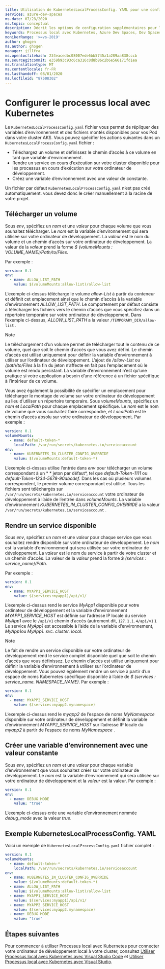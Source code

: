 ```yaml
---
title: Utilisation de KubernetesLocalProcessConfig. YAML pour une configuration supplémentaire avec pour le processus local avec Kubernetes
services: azure-dev-spaces
ms.date: 07/28/2020
ms.topic: conceptual
description: Décrit les options de configuration supplémentaires pour le processus local avec Kubernetes à l’aide de KubernetesLocalProcessConfig. YAML
keywords: Processus local avec Kubernetes, Azure Dev Spaces, Dev Spaces, Docker, Kubernetes, Azure, AKS, Azure Kubernetes Service, conteneurs
monikerRange: '>=vs-2019'
author: ghogen
ms.author: ghogen
manager: jillfra
ms.openlocfilehash: 234eacedbc08007ede6bb5745a1a289aa838cccb
ms.sourcegitcommit: e359b93c93c6ca316c0d8b86c2b6e566171fd1ea
ms.translationtype: MT
ms.contentlocale: fr-FR
ms.lasthandoff: 08/01/2020
ms.locfileid: "87508302"
---
```

# <a name="configure-local-process-with-kubernetes"></a>Configurer le processus local avec Kubernetes

Le `KubernetesLocalProcessConfig.yaml` fichier vous permet de répliquer des variables d’environnement et des fichiers montés disponibles pour vos Pod dans votre cluster AKS. Vous pouvez spécifier les actions suivantes dans un `KubernetesLocalProcessConfig.yaml` fichier :

* Téléchargez un volume et définissez le chemin d’accès à ce volume en tant que variable d’environnement.
* Rendre un service en cours d’exécution sur votre cluster disponible pour les processus en cours d’exécution sur votre ordinateur de développement.
* Créez une variable d’environnement avec une valeur de constante.

Un fichier par défaut `KubernetesLocalProcessConfig.yaml` n’est pas créé automatiquement. vous devez donc le créer manuellement à la racine de votre projet.

## <a name="download-a-volume"></a>Télécharger un volume

Sous *env*, spécifiez un *nom* et une *valeur* pour chaque volume que vous souhaitez télécharger. Le *nom* est la variable d’environnement qui sera utilisée sur votre ordinateur de développement. La *valeur* est le nom du volume et un chemin d’accès sur votre ordinateur de développement. La valeur de la *valeur* prend la forme *$ (volumeMounts : VOLUME_NAME)/Path/to/Files*.

Par exemple :

```yaml
version: 0.1
env:
  - name: ALLOW_LIST_PATH
    value: $(volumeMounts:allow-list)/allow-list
```

L’exemple ci-dessus télécharge le volume *allow-List* à partir du conteneur et définit cet emplacement ainsi que le chemin d’accès à la variable d’environnement *ALLOW_LIST_PATH*. Le comportement par défaut consiste à télécharger les fichiers vers le chemin d’accès que vous spécifiez dans un répertoire temporaire sur votre ordinateur de développement. Dans l’exemple ci-dessus, *ALLOW_LIST_PATH* a la valeur `/TEMPORARY_DIR/allow-list` . 

> [!NOTE]
> Le téléchargement d’un volume permet de télécharger tout le contenu de ce volume, quel que soit le chemin d’accès que vous avez défini. Le chemin d’accès est utilisé uniquement pour définir la variable d’environnement à utiliser sur l’ordinateur de développement. L’ajout de */allow-List* ou */path/to/Files* à la fin du jeton n’affecte en fait pas l’emplacement où le volume est rendu persistant. La variable d’environnement n’est qu’une pratique si votre application a besoin d’une référence à un fichier spécifique à l’intérieur de ce volume.

Vous avez également la possibilité de spécifier un emplacement pour télécharger le montage de volume sur votre ordinateur de développement au lieu d’utiliser un répertoire temporaire. Sous *volumeMounts*, spécifiez un *nom* et *LocalPath* pour chaque emplacement spécifique. Le *nom* est le nom de volume que vous souhaitez faire correspondre, et *LocalPath* est le chemin d’accès absolu sur votre ordinateur de développement. Par exemple :

```yaml
version: 0.1
volumeMounts:
  - name: default-token-*
    localPath: /var/run/secrets/kubernetes.io/serviceaccount
env:
  - name: KUBERNETES_IN_CLUSTER_CONFIG_OVERRIDE
    value: $(volumeMounts:default-token-*)
```

L’exemple ci-dessus utilise l’entrée dans *env* pour télécharger un volume correspondant à un * \* jeton par défaut*, tel que *default-Token-1111* ou *default-Token-1234-5678-90abcdef*. Dans les cas où plusieurs volumes correspondent, le premier volume correspondant est utilisé. Tous les fichiers sont téléchargés sur `/var/run/secrets/kubernetes.io/serviceaccount` votre ordinateur de développement à l’aide de l’entrée dans *volumeMounts*. La variable d’environnement *KUBERNETES_IN_CLUSTER_CONFIG_OVERRIDE* a la valeur `/var/run/secrets/kubernetes.io/serviceaccount` .

## <a name="make-a-service-available"></a>Rendre un service disponible

Sous *env*, spécifiez un *nom* et une *valeur* pour chaque service que vous souhaitez rendre disponible sur votre ordinateur de développement. Le *nom* est la variable d’environnement qui sera utilisée sur votre ordinateur de développement. La *valeur* est le nom du service à partir de votre cluster et un chemin d’accès. La valeur de la *valeur* prend la forme *$ (services : service_name)/Path*.

Par exemple :

```yaml
version: 0.1
env:
  - name: MYAPP1_SERVICE_HOST
    value: $(services:myapp1)/api/v1/
```

L’exemple ci-dessus rend le service *MyApp1* disponible pour votre ordinateur de développement et la variable d’environnement *MYAPP1_SERVICE_HOST* est définie sur l’adresse IP locale du service *MyApp1* avec le `/api/v1` chemin d’accès (autrement dit, `127.1.1.4/api/v1` ). Le service *MyApp1* est accessible à l’aide de la variable d’environnement, *MyApp1*ou *MyApp1. svc. cluster. local*.

> [!NOTE]
> Le fait de rendre un service disponible sur votre ordinateur de développement rend le service complet disponible quel que soit le chemin d’accès que vous définissez. Le chemin d’accès est utilisé uniquement pour définir la variable d’environnement à utiliser sur l’ordinateur de développement.
Vous pouvez également rendre un service à partir d’un espace de noms Kubernetes spécifique disponible à l’aide de *$ (services : service_name. NAMESPACE_NAME)*. Par exemple :

```yaml
version: 0.1
env:
  - name: MYAPP2_SERVICE_HOST
    value: $(services:myapp2.mynamespace)
```

L’exemple ci-dessus rend le *myapp2* de l’espace de noms *MyNamespace* disponible sur votre ordinateur de développement et définit la variable d’environnement *MYAPP2_SERVICE_HOST* sur l’adresse IP locale du *myapp2* à partir de l’espace de noms *MyNamespace* .

## <a name="create-an-environment-variable-with-a-constant-value"></a>Créer une variable d’environnement avec une valeur constante

Sous *env*, spécifiez un *nom* et une *valeur* pour chaque variable d’environnement que vous souhaitez créer sur votre ordinateur de développement. Le *nom* est la variable d’environnement qui sera utilisée sur votre ordinateur de développement et la *valeur* est la valeur. Par exemple :

```yaml
version: 0.1
env:
  - name: DEBUG_MODE
    value: "true"
```

L’exemple ci-dessus crée une variable d’environnement nommée *debug_mode* avec la valeur *true*.

## <a name="example-kuberneteslocalprocessconfigyaml"></a>Exemple KubernetesLocalProcessConfig. YAML

Voici un exemple de `KubernetesLocalProcessConfig.yaml` fichier complet :

```yaml
version: 0.1
volumeMounts:
  - name: default-token-*
    localPath: /var/run/secrets/kubernetes.io/serviceaccount
env:
  - name: KUBERNETES_IN_CLUSTER_CONFIG_OVERRIDE
    value: $(volumeMounts:default-token-*)
  - name: ALLOW_LIST_PATH
    value: $(volumeMounts:allow-list)/allow-list
  - name: MYAPP1_SERVICE_HOST
    value: $(services:myapp1)/api/v1/
  - name: MYAPP2_SERVICE_HOST
    value: $(services:myapp2.mynamespace)
  - name: DEBUG_MODE 
    value: "true"
```

## <a name="next-steps"></a>Étapes suivantes

Pour commencer à utiliser Processus local avec Kubernetes pour connecter votre ordinateur de développement local à votre cluster, consultez [Utiliser Processus local avec Kubernetes avec Visual Studio Code][local-process-kubernetes-vs-code] et [Utiliser Processus local avec Kubernetes avec Visual Studio][local-process-kubernetes-vs].

[local-process-kubernetes-vs-code]: https://code.visualstudio.com/docs/containers/local-process-kubernetes
[local-process-kubernetes-vs]: local-process-kubernetes.md
